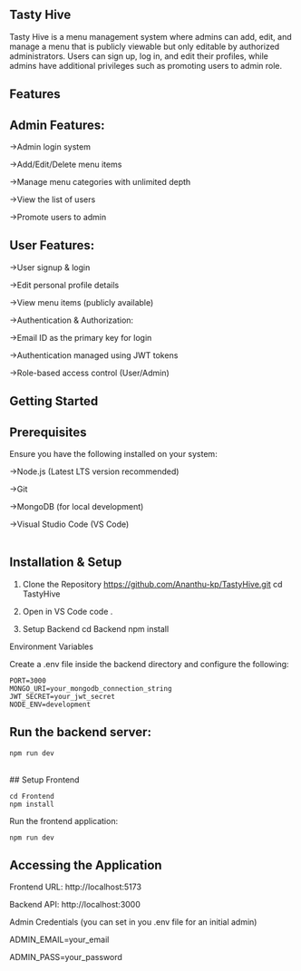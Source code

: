 ## Tasty Hive

Tasty Hive is a menu management system where admins can add, edit, and manage a menu that is publicly viewable but only editable by authorized administrators. Users can sign up, log in, and edit their profiles, while admins have additional privileges such as promoting users to admin role.

## Features

## Admin Features:

->Admin login system

->Add/Edit/Delete menu items

->Manage menu categories with unlimited depth 

->View the list of users

->Promote users to admin

## User Features:

->User signup & login

->Edit personal profile details

->View menu items (publicly available)

->Authentication & Authorization:

->Email ID as the primary key for login

->Authentication managed using JWT tokens

->Role-based access control (User/Admin)

## Getting Started

## Prerequisites

Ensure you have the following installed on your system:

->Node.js (Latest LTS version recommended)

->Git

->MongoDB (for local development)

->Visual Studio Code (VS Code)
<br><br>

## Installation & Setup

1. Clone the Repository
    https://github.com/Ananthu-kp/TastyHive.git
    cd TastyHive

2. Open in VS Code
    code .

3. Setup Backend
    cd Backend
    npm install

Environment Variables

Create a .env file inside the backend directory and configure the following:

    PORT=3000
    MONGO_URI=your_mongodb_connection_string
    JWT_SECRET=your_jwt_secret
    NODE_ENV=development

## Run the backend server:
    npm run dev

<br>
## Setup Frontend

    cd Frontend
    npm install

Run the frontend application:

    npm run dev


## Accessing the Application

Frontend URL: http://localhost:5173

Backend API: http://localhost:3000

Admin Credentials (you can set in you .env file for an initial admin)

ADMIN_EMAIL=your_email

ADMIN_PASS=your_password
